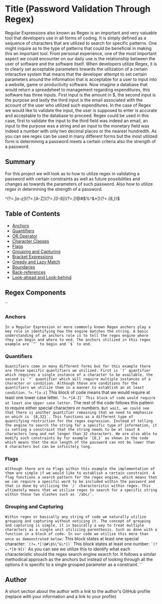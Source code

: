 # Title (Password Validation Through Regex)

Regular Expressions also known as Regex is an important and very valuable tool that developers use in all forms of coding. It is simply defined as a sequence of characters that are utilized to search for specific patterns. One might inquire as to the type of patterns that could be beneficial in making this an important tool. From personal experience, one of the most important aspect we could encounter on our daily use is the relationship between the user of software and the software itself. When developers utilize Regex, it is to clearly set acceptable parameters towards the utilization of a certain interactive system that means that the developer attempt to set certain parameters around the information that is acceptable for a user to input into a website, game or productivity software. Now imagine a database that would return a spreadsheet to management regarding expenditures, this software has three inputs. First input is the amount in $, the second input is the purpose and lastly the third input is the email associated with the account of the user who utilized such expenditures. In the case of Regex we would like to validate the input, the user is supposed to enter is accurate and acceptable to the database to proceed. Regex could be used in this case, first to validate the input to the third field was indeed an email, an input to the purpose was a string and an input to the monetary field was indeed a number with only two decimal places or the nearest hundredth. As you can see regex can be used in many different forms but the most utilized form is determining a password meets a certain criteria also the strength of a password.

## Summary

For this project we will look as to how to utilize regex in validating a password with certain constraints as well as future possibilities and changes as towards the parameters of such password. Also how to utilize regex in determining the strength of a password.

^(?=.*[a-z])(?=.*[A-Z])(?=.*[0-9])(?=.*[!@#\$%\^&\*])(?=.{8,})$

## Table of Contents

- [Anchors](#anchors)
- [Quantifiers](#quantifiers)
- [OR Operator](#or-operator)
- [Character Classes](#character-classes)
- [Flags](#flags)
- [Grouping and Capturing](#grouping-and-capturing)
- [Bracket Expressions](#bracket-expressions)
- [Greedy and Lazy Match](#greedy-and-lazy-match)
- [Boundaries](#boundaries)
- [Back-references](#back-references)
- [Look-ahead and Look-behind](#look-ahead-and-look-behind)

## Regex Components
``
### Anchors
``
In a Regular Expression or more commonly known Regex anchors play a key role in identifying how the engine matches the string. A basic understanding of an anchors role is to tell the regex engine where they can begin and where to end. The anchors utilized in this regex example are `^` to begin and `$` to end.
``
### Quantifiers
``
Quantifiers come in many different forms but for this example there are three specific quantifiers we utilized. First is `?` quantifier which requires a single instance of a character to be available, the second is `*` quantifier which will require multiple instances of a character or condition. Although those are conditions for the quantifiers we utilize them in a manner to establish an at least condition.
``
`?=.*[a-z]` This block of code means that we would require at least one lower case letter. 
``
`?=.*[A-Z]` This block of code would require at least one Upper case letter.
``
The rest of the code follows this pattern to require either special characters or numbers.
``
But wait, we could see that there is another quantifier remaining that we need to emphasize on which is `{8,32}`. This functions as a different type of quantifying restriction for the regex expression. Instead of telling the engine to search the string for a specific type of information, it is setting a constraint that the string needs to be at least 8 characters long and not longer than 32 characters. We are also able to modify such constraints by for example `{8,}` as shown in the code which means that the min length of the password can not be lower than 8 characters but can be infinitely long.
``

### Flags
``
Although there are no Flags within this example the implementation of them are simple if we would like to establish a certain constraint. A flag functions a search pattern for the regex engine, which means that we can require a specific word to be included within the password and that is done by utilizing the `/` characteristic within regex. This ultimately means that we utilize regex to search for a specific string within those two slashes such as `/abc/`. 
``
### Grouping and Capturing
``
Within regex or basically any string of code we naturally utilize grouping and capturing without noticing it. The concept of grouping and capturing is simple, it is basically a way to treat multiple characters as a single unit utilizing parenthesis. Such as done with a function in a block of code. In our code we utilize this more than once as demonstrated below:
``
This block states at least one special character:
``
`(?=.*[!@#\$%\^&\*])`
``
This block states at least one number:
``
`(?=.*[0-9])`
``
As you can see we utilize this to identify what each characteristic should the regex search engine search for. It follows a similar methodical approach as the anchors but instead of looking through all the options it is specific to a single grouped parameter as a constraint.
``


## Author

A short section about the author with a link to the author's GitHub profile (replace with your information and a link to your profile)
